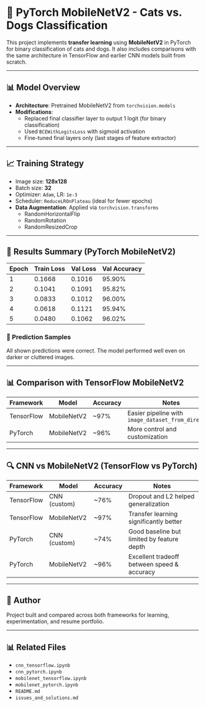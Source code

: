 # 🧵 PyTorch MobileNetV2 - Cats vs. Dogs Classification

This project implements **transfer learning** using **MobileNetV2** in PyTorch for binary classification of cats and dogs. It also includes comparisons with the same architecture in TensorFlow and earlier CNN models built from scratch.

---

## 📊 Model Overview
- **Architecture**: Pretrained MobileNetV2 from `torchvision.models`
- **Modifications**:
  - Replaced final classifier layer to output 1 logit (for binary classification)
  - Used `BCEWithLogitsLoss` with sigmoid activation
  - Fine-tuned final layers only (last stages of feature extractor)

---

## 📈 Training Strategy
- Image size: **128x128**
- Batch size: **32**
- Optimizer: `Adam`, LR: `1e-3`
- Scheduler: `ReduceLROnPlateau` (ideal for fewer epochs)
- **Data Augmentation**: Applied via `torchvision.transforms`
  - RandomHorizontalFlip
  - RandomRotation
  - RandomResizedCrop

---

## 🌟 Results Summary (PyTorch MobileNetV2)
| Epoch | Train Loss | Val Loss | Val Accuracy |
|-------|------------|----------|---------------|
| 1     | 0.1668     | 0.1016   | 95.90%        |
| 2     | 0.1041     | 0.1091   | 95.82%        |
| 3     | 0.0833     | 0.1012   | 96.00%        |
| 4     | 0.0618     | 0.1121   | 95.94%        |
| 5     | 0.0480     | 0.1062   | 96.02%        |

### 📸 Prediction Samples
All shown predictions were correct. The model performed well even on darker or cluttered images.

---

## 📊 Comparison with TensorFlow MobileNetV2
| Framework     | Model         | Accuracy  | Notes                                     |
|---------------|---------------|-----------|-------------------------------------------|
| TensorFlow    | MobileNetV2   | ~97%      | Easier pipeline with `image_dataset_from_directory` |
| PyTorch       | MobileNetV2   | ~96%      | More control and customization            |

---

## 🔍 CNN vs MobileNetV2 (TensorFlow vs PyTorch)
| Framework     | Model         | Accuracy  | Notes                                     |
|---------------|---------------|-----------|-------------------------------------------|
| TensorFlow    | CNN (custom)  | ~76%      | Dropout and L2 helped generalization      |
| TensorFlow    | MobileNetV2   | ~97%      | Transfer learning significantly better    |
| PyTorch       | CNN (custom)  | ~74%      | Good baseline but limited by feature depth|
| PyTorch       | MobileNetV2   | ~96%      | Excellent tradeoff between speed & accuracy |

---

## 📅 Author
Project built and compared across both frameworks for learning, experimentation, and resume portfolio.

---

## 📊 Related Files
- `cnn_tensorflow.ipynb`
- `cnn_pytorch.ipynb`
- `mobilenet_tensorflow.ipynb`
- `mobilenet_pytorch.ipynb`
- `README.md`
- `issues_and_solutions.md`

